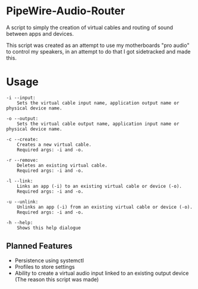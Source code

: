 # PipeWire-Audio-Router
A script to simply the creation of virtual cables and routing of sound between apps and devices.

This script was created as an attempt to use my motherboards "pro audio" to control my speakers, in an attempt to do that I got sidetracked and made this.

# Usage
```
-i --input:
	Sets the virtual cable input name, application output name or physical device name.

-o --output:
	Sets the virtual cable output name, application input name or physical device name.

-c --create:
	Creates a new virtual cable.
	Required args: -i and -o.

-r --remove:
	Deletes an existing virtual cable.
	Required args: -i and -o.

-l --link:
	Links an app (-i) to an existing virtual cable or device (-o).
	Required args: -i and -o.

-u --unlink:
	Unlinks an app (-i) from an existing virtual cable or device (-o).
	Required args: -i and -o.

-h --help:
	Shows this help dialogue
```

## Planned Features 
- Persistence using systemctl
- Profiles to store settings
- Ability to create a virtual audio input linked to an existing output device (The reason this script was made)
